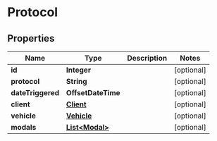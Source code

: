 

# Protocol


## Properties

| Name | Type | Description | Notes |
|------------ | ------------- | ------------- | -------------|
|**id** | **Integer** |  |  [optional] |
|**protocol** | **String** |  |  [optional] |
|**dateTriggered** | **OffsetDateTime** |  |  [optional] |
|**client** | [**Client**](Client.md) |  |  [optional] |
|**vehicle** | [**Vehicle**](Vehicle.md) |  |  [optional] |
|**modals** | [**List&lt;Modal&gt;**](Modal.md) |  |  [optional] |



